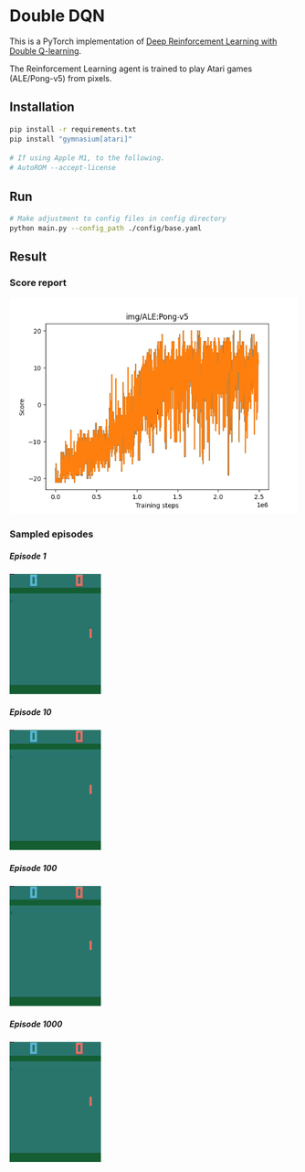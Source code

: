 # Double DQN

This is a PyTorch implementation of [Deep Reinforcement Learning with Double Q-learning](https://arxiv.org/pdf/1509.06461.pdf).

The Reinforcement Learning agent is trained to play Atari games (ALE/Pong-v5) from pixels.


## Installation
```bash
pip install -r requirements.txt
pip install "gymnasium[atari]"

# If using Apple M1, to the following.
# AutoROM --accept-license
```

## Run
```bash
# Make adjustment to config files in config directory
python main.py --config_path ./config/base.yaml
```

## Result

### Score report
![Score Report](img/ALE%3APong-v5.png)

### Sampled episodes
##### Episode 1
![Episode 1](img/episode_1.gif)
##### Episode 10
![Episode 10](img/episode_10.gif)
##### Episode 100
![Episode 100](img/episode_100.gif)
##### Episode 1000
![Episode 1000](img/episode_1000.gif)
